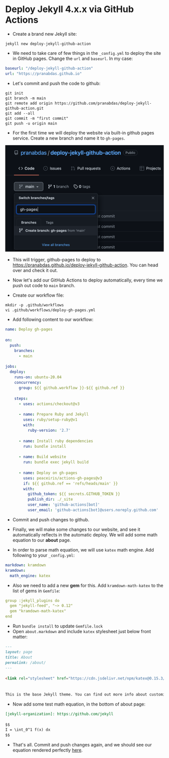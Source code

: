 # Deploy Jekyll 4.x.x via GitHub Actions

- Create a brand new Jekyll site:
```console
jekyll new deploy-jekyll-github-action
```

- We need to take care of few things in the `_config.yml` to deploy the site in
GitHub pages. Change the `url` and `baseurl`. In my case:
```yaml
baseurl: "/deploy-jekyll-github-action"
url: "https://pranabdas.github.io"
```

- Let's commit and push the code to github:
```console
git init
git branch -m main
git remote add origin https://github.com/pranabdas/deploy-jekyll-github-action.git
git add --all
git commit -m "first commit"
git push -u origin main
```

- For the first time we will deploy the website via built-in github pages
service. Create a new branch and name it to `gh-pages`.

![create-gh-pages-branch.png](./assets/create-gh-pages-branch.png)

- This will trigger, github-pages to deploy to
<https://pranabdas.github.io/deploy-jekyll-github-action>. You can head over and
check it out.

- Now let's add our GitHub Actions to deploy automatically, every time we push
out code to `main` branch.

- Create our workflow file:
```console
mkdir -p .github/workflows
vi .github/workflows/deploy-gh-pages.yml
```

- Add following content to our workflow:
```yaml
name: Deploy gh-pages

on:
  push:
    branches:
      - main

jobs:
  deploy:
    runs-on: ubuntu-20.04
    concurrency:
      group: ${{ github.workflow }}-${{ github.ref }}

    steps:
      - uses: actions/checkout@v3

      - name: Prepare Ruby and Jekyll
        uses: ruby/setup-ruby@v1
        with:
          ruby-version: '2.7'

      - name: Install ruby dependencies
        run: bundle install

      - name: Build website
        run: bundle exec jekyll build

      - name: Deploy on gh-pages
        uses: peaceiris/actions-gh-pages@v3
        if: ${{ github.ref == 'refs/heads/main' }}
        with:
          github_token: ${{ secrets.GITHUB_TOKEN }}
          publish_dir: ./_site
          user_name: 'github-actions[bot]'
          user_email: 'github-actions[bot]@users.noreply.github.com'
```

- Commit and push changes to github.

- Finally, we will make some changes to our website, and see it automatically
reflects in the automatic deploy. We will add some math equation to our
**about** page.

- In order to parse math equation, we will use `katex` math engine. Add
following to your `_config.yml`:
```yaml
markdown: kramdown
kramdown:
  math_engine: katex
```

- Also we need to add a new **gem** for this. Add `kramdown-math-katex` to the
list of gems in `Gemfile`:
```yaml
group :jekyll_plugins do
  gem "jekyll-feed", "~> 0.12"
  gem "kramdown-math-katex"
end
```

- Run `bundle install` to update `Gemfile.lock`
- Open `about.markdown` and include `katex` stylesheet just below front matter:
```md
---
layout: page
title: About
permalink: /about/
---

<link rel="stylesheet" href="https://cdn.jsdelivr.net/npm/katex@0.15.3/dist/katex.min.css" integrity="sha384-KiWOvVjnN8qwAZbuQyWDIbfCLFhLXNETzBQjA/92pIowpC0d2O3nppDGQVgwd2nB" crossorigin="anonymous">


This is the base Jekyll theme. You can find out more info about customizing your Jekyll theme, as well as basic Jekyll usage documentation at [jekyllrb.com](https://jekyllrb.com/)
```

- Now add some test math equation, in the bottom of about page:
```md
[jekyll-organization]: https://github.com/jekyll

$$
I = \int_0^1 f(x) dx
$$
```

- That's all. Commit and push changes again, and we should see our equation
rendered perfectly [here](
https://pranabdas.github.io/deploy-jekyll-github-action/about/).
